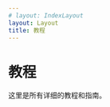 ```yaml
---
# layout: IndexLayout
layout: Layout
title: 教程
---
```


# 教程

这里是所有详细的教程和指南。

<BlogPosts :pages="$site.pages" :filter="page => page.path.startsWith('/tutorials/')" />
